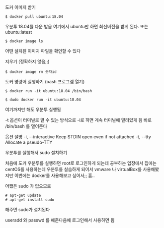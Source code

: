 도커 이미지 받기
```
$ docker pull ubuntu:18.04
```
우분투 18.04를 다운 받음
여기에서 ubuntu만 하면 최신버전을 받게 된다. 또는 ubuntu:latest

```
$ docker image ls
```
어떤 설치된 이미지 파일을 확인할 수 있다

지우기 (정확하지 않음;;)
```
$ docker image rm 숫자id
```

도커 명령어 실행하기 (bash 프로그램 열기)

```
$ docker run -it ubuntu:18.04 /bin/bash
```

```
$ dudo docker run -it ubuntu:18.04
```
여기까지만 해도 우분투 실행됨

-t 옵션이 터미널로 열 수 있는 방식으로 -i로 하면 계속 터미널에 열려있게 됨 
바로 /bin/bash 를 열어준다 

옵션 설명
-i, --interactive   Keep STDIN open even if not attached 
-t, --tty           Allocate a pseudo-TTY     



우분투를 실행해서 sudo 설치하기

처음에 도커 우분투를 실행하면 root로 로그인하게 되는데 
공부하는 입장에서 집에는 centOS를 사용하는데 우분투를 실습하게 되어서 
vmware 나 virtualBox를 사용해봤지만 이번에는 docker를 사용해보고 싶어서;; 흠..

어쨌든 sudo 가 없으므로 
```
# apt-get update
# apt-get install sudo
```
해주면 sudo가 설치된다

useradd <userId> 와 passwd <userId>를 해준다음에 로그인해서 사용하면 됨